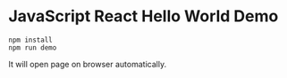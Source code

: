 JavaScript React Hello World Demo
=================================

```
npm install
npm run demo
```

It will open page on browser automatically.
